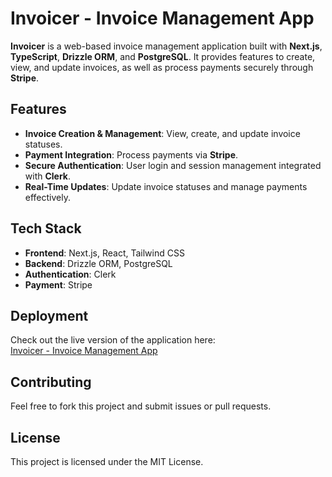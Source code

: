 # Invoicer - Invoice Management App

**Invoicer** is a web-based invoice management application built with **Next.js**, **TypeScript**, **Drizzle ORM**, and **PostgreSQL**. It provides features to create, view, and update invoices, as well as process payments securely through **Stripe**.

## Features
- **Invoice Creation & Management**: View, create, and update invoice statuses.
- **Payment Integration**: Process payments via **Stripe**.
- **Secure Authentication**: User login and session management integrated with **Clerk**.
- **Real-Time Updates**: Update invoice statuses and manage payments effectively.

## Tech Stack
- **Frontend**: Next.js, React, Tailwind CSS
- **Backend**: Drizzle ORM, PostgreSQL
- **Authentication**: Clerk
- **Payment**: Stripe

## Deployment

Check out the live version of the application here:  
[Invoicer - Invoice Management App](https://invoicer-kappa-drab.vercel.app/)

## Contributing

Feel free to fork this project and submit issues or pull requests.

## License

This project is licensed under the MIT License.
